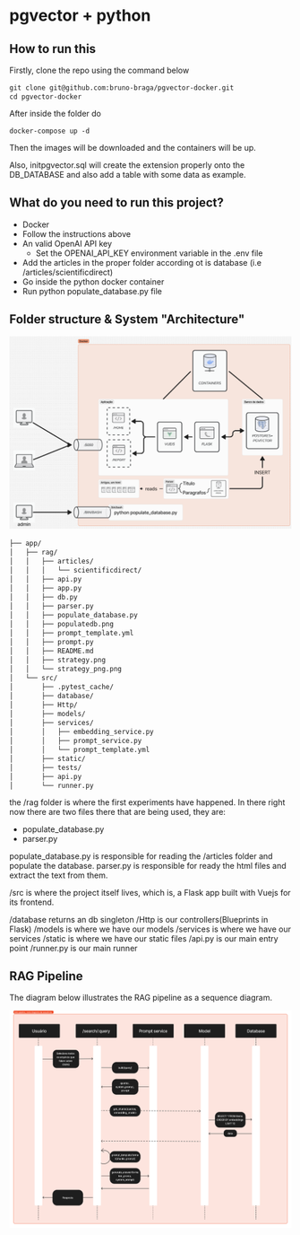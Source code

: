 # pgvector + python

## How to run this

Firstly, clone the repo using the command below

```
git clone git@github.com:bruno-braga/pgvector-docker.git
cd pgvector-docker
```

After inside the folder do

```
docker-compose up -d
```

Then the images will be downloaded and the containers will be up.

Also, initpgvector.sql will create the extension properly onto the DB_DATABASE and also add a table with some data as example.

## What do you need to run this project?

- Docker
- Follow the instructions above
- An valid OpenAI API key
    - Set the OPENAI_API_KEY environment variable in the .env file
- Add the articles in the proper folder according ot is database (i.e /articles/scientificdirect)
- Go inside the python docker container
- Run python populate_database.py file

## Folder structure & System "Architecture"

![System Architecture](./system.png)

```
├── app/
│   ├── rag/
│   │   ├── articles/
│   │   │   └── scientificdirect/
│   │   ├── api.py
│   │   ├── app.py  
│   │   ├── db.py
│   │   ├── parser.py
│   │   ├── populate_database.py
│   │   ├── populatedb.png
│   │   ├── prompt_template.yml
│   │   ├── prompt.py
│   │   ├── README.md
│   │   ├── strategy.png
│   │   └── strategy_png.png
│   └── src/
│       ├── .pytest_cache/
│       ├── database/
│       ├── Http/
│       ├── models/
│       ├── services/
│       │   ├── embedding_service.py
│       │   ├── prompt_service.py
│       │   └── prompt_template.yml
│       ├── static/
│       ├── tests/
│       ├── api.py
│       └── runner.py

```
the /rag folder is where the first experiments have happened. In there right now there are two files there that are being used, they are:

- populate_database.py
- parser.py

populate_database.py is responsible for reading the /articles folder and populate the database.
parser.py is responsible for ready the html files and extract the text from them.

/src is where the project itself lives, which is, a Flask app built with Vuejs for its frontend.

/database returns an db singleton
/Http is our controllers(Blueprints in Flask)
/models is where we have our models
/services is where we have our services
/static is where we have our static files
/api.py is our main entry point
/runner.py is our main runner

## RAG Pipeline

The diagram below illustrates the RAG pipeline as a sequence diagram.

![Strategy](./RAG_pipe.png)

